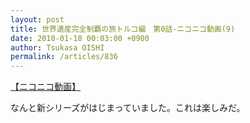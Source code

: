 ```yaml
---
layout: post
title: 世界遺産完全制覇の旅トルコ編　第0話‐ニコニコ動画(9)
date: 2010-01-18 00:03:00 +0900
author: Tsukasa OISHI
permalink: /articles/836
---
```



<script type="text/javascript" src="http://ext.nicovideo.jp/thumb_watch/sm8728855?w=490&amp;h=307"></script>  

<noscript><a href="http://www.nicovideo.jp/watch/sm8728855">【ニコニコ動画】</a></noscript>  

なんと新シリーズがはじまっていました。これは楽しみだ。  
